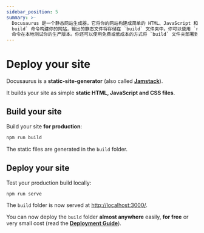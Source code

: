 ```yaml
---
sidebar_position: 5
summary: >-
  Docusaurus 是一个静态网站生成器，它将你的网站构建成简单的 HTML、JavaScript 和 CSS 文件。你可以通过运行 `npm run
  build` 命令构建你的网站，输出的静态文件将存储在 `build` 文件夹中。你可以使用 `npm run serve`
  命令在本地测试你的生产版本。你还可以使用免费或低成本的方式将 `build` 文件夹部署到几乎任何地方。
---
```


# Deploy your site

Docusaurus is a **static-site-generator** (also called **[Jamstack](https://jamstack.org/)**).

It builds your site as simple **static HTML, JavaScript and CSS files**.

## Build your site

Build your site **for production**:

```bash
npm run build
```

The static files are generated in the `build` folder.

## Deploy your site

Test your production build locally:

```bash
npm run serve
```

The `build` folder is now served at [http://localhost:3000/](http://localhost:3000/).

You can now deploy the `build` folder **almost anywhere** easily, **for free** or very small cost (read the **[Deployment Guide](https://docusaurus.io/docs/deployment)**).
